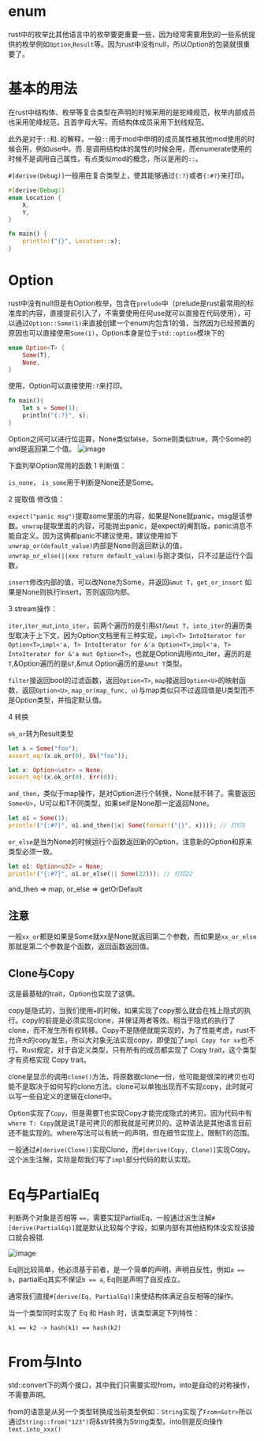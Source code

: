 # enum
rust中的枚举比其他语言中的枚举要更重要一些，因为经常需要用到的一些系统提供的枚举例如`Option`,`Result`等。因为rust中没有null，所以Option的包装就很重要了。

# 基本的用法
在rust中结构体、枚举等复合类型在声明的时候采用的是驼峰规范，枚举内部成员也采用驼峰规范，且首字母大写。而结构体成员采用下划线规范。

此外是对于`::`和`.`的解释，一般`::`用于mod中申明的成员属性被其他mod使用的时候会用，例如use中。而`.`是调用结构体的属性的时候会用，而enumerate使用的时候不是调用自己属性，有点类似mod的概念，所以是用的`::`。

`#[derive(Debug)]`一般用在复合类型上，使其能够通过`{:?}`或者`{:#?}`来打印。

```rs
#[derive(Debug)]
enum Location {
    X,
    Y,
}

fn main() {
    println!("{}", Location::x);
}
```
# Option
rust中没有null但是有Option枚举，包含在`prelude`中（prelude是rust最常用的标准库的内容，直接提前引入了，不需要使用任何use就可以直接在代码使用），可以通过`Option::Some(1)`来直接创建一个enum内包含1的值，当然因为已经预置的原因也可以直接使用`Some(1)`，Option本身是位于`std::option`模块下的
```rs
enum Option<T> {
    Some(T),
    None,
}
```
使用，Option可以直接使用`:?`来打印。
```rs
fn main(){
    let s = Some(1);
    println("{:?}", s);
}
```
Option之间可以进行位运算，None类似false，Some则类似true，两个Some的and是返回第二个值。
![image](https://i.imgur.com/Vd2qnGH.png)

下面列举Option常用的函数
1 判断值：

`is_none`， `is_some`用于判断是None还是Some。

2 提取值 修改值：

`expect("panic msg")`提取some里面的内容，如果是None就panic，msg是该参数。`unwrap`提取里面的内容，可能抛出panic，是expect的阉割版，panic消息不能自定义。因为这俩都panic不建议使用，建议使用如下`unwrap_or(default_value)`内部是None则返回默认的值，`unwrap_or_else(||xxx return default_value)`与刚才类似，只不过是运行个函数。

`insert`修改内部的值，可以改None为Some，并返回`&mut T`，`get_or_insert` 如果是None则执行insert，否则返回内部。

3 stream操作：

`iter`,`iter_mut`,`into_iter`，前两个遍历的是引用`&T`/`&mut T`，`into_iter`的遍历类型取决于上下文，因为Option文档里有三种实现，`impl<T> IntoIterator for Option<T>`,`impl<'a, T> IntoIterator for &'a Option<T>`,`impl<'a, T> IntoIterator for &'a mut Option<T>`，也就是Option调用into_iter，遍历的是`T`,&Option遍历的是`&T`,&mut Option遍历的是`&mut T`类型。

`filter`接返回bool的过滤函数，返回`Option<T>`, `map`接返回`Option<U>`的映射函数，返回`Option<U>`, `map_or(map_func, u)`与map类似只不过返回值是U类型而不是Option类型，并指定默认值。

4 转换

`ok_or`转为Result类型
```rs
let x = Some("foo");
assert_eq!(x.ok_or(0), Ok("foo"));

let x: Option<&str> = None;
assert_eq!(x.ok_or(0), Err(0));
```

`and_then`，类似于map操作，是对Option进行个转换，None就不转了。需要返回`Some<U>`，U可以和T不同类型，如果self是None那一定返回None。
```rs
let o1 = Some(1);
println!("{:#?}", o1.and_then(|x| Some(format!("{}", x)))); // 打印1
```
`or_else`是当为None的时候运行个函数返回新的Option，注意新的Option和原来类型必须一致。
```rs
let o1: Option<u32> = None;
println!("{:#?}", o1.or_else(|| Some(22))); // 打印22
```

and_then => map, or_else => getOrDefault

## 注意
一般`xx_or`都是如果是Some就xx是None就返回第二个参数，而如果是`xx_or_else`那就是第二个参数是个函数，返回函数返回值。

## Clone与Copy
这是最基础的trait，Option也实现了这俩。

copy是隐式的，当我们使用`=`的时候，如果实现了copy那么就会在栈上隐式的执行。copy的前提是必须实现clone，并保证两者等效。相当于隐式的执行了clone，而不发生所有权转移。Copy不是随便就能实现的，为了性能考虑，rust不允许`大`的copy发生，所以大对象无法实现copy，即使加了`impl Copy for xx`也不行。Rust规定，对于自定义类型，只有所有的成员都实现了 Copy trait，这个类型才有资格实现 Copy trait。

clone是显示的调用`clone()`方法，将原数据clone一份，他可能是很深的拷贝也可能不是取决于如何写的clone方法。clone可以单独出现而不实现copy，此时就可以写一些自定义的逻辑在clone中。

Option实现了`Copy`，但是需要T也实现Copy才能完成隐式的拷贝。因为代码中有`where T: Copy`就是说T是可拷贝的那我就是可拷贝的。这种语法是其他语言目前还不能实现的。where写法可以有统一的声明，但在细节实现上，限制T的范围。

一般通过`#[derive(Clone)]`实现Clone，而`#[derive(Copy, Clone)]`实现Copy。这个派生注解，实际是帮我们写了`impl`部分代码的默认实现。
# Eq与PartialEq
判断两个对象是否相等 `==`，需要实现PartialEq，一般通过派生注解`#[derive(PartialEq)]`就是默认比较每个字段，如果内部有其他结构体没实现该接口就会报错.

![image](https://i.imgur.com/ZHB3ZGL.png)

Eq则比较简单，他必须基于前者，是一个简单的声明，声明自反性，例如`a == b`，partialEq其实不保证`b == a`, Eq则是声明了自反成立。

通常我们直接`#[derive(Eq, PartialEq)]`来使结构体满足自反相等的操作。

当一个类型同时实现了 Eq 和 Hash 时，该类型满足下列特性：
```
k1 == k2 -> hash(k1) == hash(k2)
```
# From与Into
std::convert下的两个接口，其中我们只需要实现from，into是自动的对称操作，不需要声明。

from的语意是从另一个类型转换成当前类型例如：`String`实现了`From<&str>`所以通过`String::from("123")`将&str转换为String类型。into则是反向操作`text.into_xxx()`